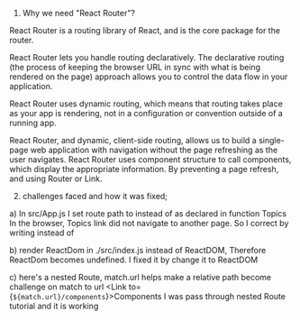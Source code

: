  1) Why we need "React Router"?

React Router is a routing library of React, and is the core package for the router.

React Router lets you handle routing declaratively. The declarative routing (the process of keeping the browser URL in sync with what is being rendered on the page) approach allows you to control the data flow in your application.

React Router uses dynamic routing, which means that routing takes place as your app is rendering, not in a configuration or convention outside of a running app.

React Router, and dynamic, client-side routing, allows us to build a single-page web application with navigation without the page refreshing as the user navigates. React Router uses component structure to call components, which display the appropriate information. By preventing a page refresh, and using Router or Link.

2) challenges faced and how it was fixed;

a)
In src/App.js I set route path to <topics /> instead of <Topics/> as declared in function Topics
In the browser, Topics link did not navigate to another page.
So I correct by writing <Topics /> instead of  <topics />

b)
render ReactDom in ./src/index.js instead of ReactDOM, Therefore ReactDom becomes undefined. I fixed it by change it to ReactDOM

c)
here's a nested Route,
        match.url helps make a relative path become challenge on match to url
        <Link to={`${match.url}/components`}>Components</Link>
I was pass through nested Route tutorial and it is working